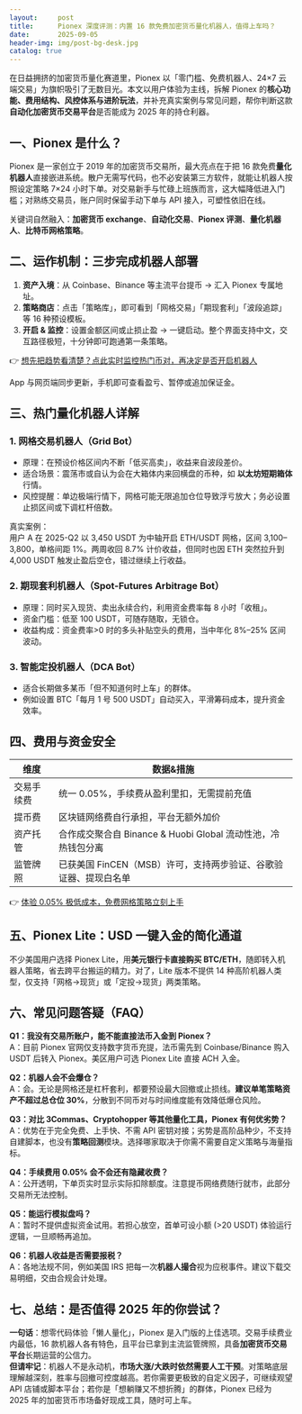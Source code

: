 ```yaml
---
layout:     post
title:      Pionex 深度评测：内置 16 款免费加密货币量化机器人，值得上车吗？
date:       2025-09-05
header-img: img/post-bg-desk.jpg
catalog: true
---
```


在日益拥挤的加密货币量化赛道里，Pionex 以「零门槛、免费机器人、24×7 云端交易」为旗帜吸引了无数目光。本文以用户体验为主线，拆解 Pionex 的**核心功能、费用结构、风控体系与进阶玩法**，并补充真实案例与常见问题，帮你判断这款**自动化加密货币交易平台**是否能成为 2025 年的持仓利器。

## 一、Pionex 是什么？

Pionex 是一家创立于 2019 年的加密货币交易所，最大亮点在于把 16 款免费**量化机器人**直接嵌进系统。散户无需写代码，也不必安装第三方软件，就能让机器人按照设定策略 7×24 小时下单。对交易新手与忙碌上班族而言，这大幅降低进入门槛；对熟练交易员，账户同时保留手动下单与 API 接入，可塑性依旧在线。

关键词自然融入：**加密货币 exchange**、**自动化交易**、**Pionex 评测**、**量化机器人**、**比特币网格策略**。

## 二、运作机制：三步完成机器人部署

1. **资产入境**：从 Coinbase、Binance 等主流平台提币 → 汇入 Pionex 专属地址。  
2. **策略商店**：点击「策略库」，即可看到「网格交易」「期现套利」「波段追踪」等 16 种预设模板。  
3. **开启 & 监控**：设置金额区间或止损止盈 → 一键启动。整个界面支持中文，交互路径极短，十分钟即可跑通第一条策略。

👉 [想先把趋势看清楚？点此实时监控热门币对，再决定是否开启机器人](https://okxdog.com/)

App 与网页端同步更新，手机即可查看盈亏、暂停或追加保证金。

## 三、热门量化机器人详解

### 1. 网格交易机器人（Grid Bot）

- 原理：在预设价格区间内不断「低买高卖」，收益来自波段差价。  
- 适合场景：震荡市或自认为会在大箱体内来回横盘的币种，如 **以太坊短期箱体** 行情。  
- 风控提醒：单边极端行情下，网格可能无限追加仓位导致浮亏放大；务必设置止损区间或下调杠杆倍数。

真实案例：  
用户 A 在 2025-Q2 以 3,450 USDT 为中轴开启 ETH/USDT 网格，区间 3,100–3,800，单格间距 1%。两周收回 8.7% 计价收益，但同时也因 ETH 突然拉升到 4,000 USDT 触发止盈后空仓，错过继续上行收益。

### 2. 期现套利机器人（Spot-Futures Arbitrage Bot）

- 原理：同时买入现货、卖出永续合约，利用资金费率每 8 小时「收租」。  
- 资金门槛：低至 100 USDT，可随存随取，无锁仓。  
- 收益构成：资金费率>0 时的多头补贴空头的费用，当中年化 8%–25% 区间波动。

### 3. 智能定投机器人（DCA Bot）

- 适合长期做多某币「但不知道何时上车」的群体。  
- 例如设置 BTC「每月 1 号 500 USDT」自动买入，平滑筹码成本，提升资金效率。

## 四、费用与资金安全

| 维度 | 数据&措施 |
|---|---|
| 交易手续费 | 统一 0.05%，手续费从盈利里扣，无需提前充值 |
| 提币费 | 区块链网络费自行承担，平台无额外加价 |
| 资产托管 | 合作成交聚合自 Binance & Huobi Global 流动性池，冷热钱包分离 |
| 监管牌照 | 已获美国 FinCEN（MSB）许可，支持两步验证、谷歌验证器、提现白名单 |

👉 [体验 0.05% 极低成本，免费网格策略立刻上手](https://okxdog.com/)

## 五、Pionex Lite：USD 一键入金的简化通道

不少美国用户选择 Pionex Lite，用**美元银行卡直接购买 BTC/ETH**，随即转入机器人策略，省去跨平台搬运的精力。对了，Lite 版本不提供 14 种高阶机器人类型，仅支持「网格->现货」或「定投->现货」两类策略。

## 六、常见问题答疑（FAQ）

**Q1：我没有交易所账户，能不能直接法币入金到 Pionex？**  
A：目前 Pionex 官网仅支持数字货币充提，法币需先到 Coinbase/Binance 购入 USDT 后转入 Pionex。美区用户可选 Pionex Lite 直接 ACH 入金。

**Q2：机器人会不会爆仓？**  
A：会。无论是网格还是杠杆套利，都要预设最大回撤或止损线。**建议单笔策略资产不超过总仓位 30%**，分散到不同币对与时间维度能有效降低爆仓风险。

**Q3：对比 3Commas、Cryptohopper 等其他量化工具，Pionex 有何优劣势？**  
A：优势在于完全免费、上手快、不需 API 密钥对接；劣势是高阶品种少，不支持自建脚本，也没有**策略回测**模块。选择哪家取决于你需不需要自定义策略与海量指标。

**Q4：手续费用 0.05% 会不会还有隐藏收费？**  
A：公开透明，下单页实时显示实际扣除额度。注意提币网络费随行就市，此部分交易所无法控制。

**Q5：能运行模拟盘吗？**  
A：暂时不提供虚拟资金试用。若担心放空，首单可设小额 (>20 USDT) 体验运行逻辑，一旦顺畅再追加。

**Q6：机器人收益是否需要报税？**  
A：各地法规不同，例如美国 IRS 把每一次**机器人撮合**视为应税事件。建议下载交易明细，交由合规会计处理。

## 七、总结：是否值得 2025 年的你尝试？

**一句话**：想零代码体验「懒人量化」，Pionex 是入门版的上佳选项。交易手续费业内最低，16 款机器人各有特色，且平台已拿到主流监管牌照，具备**加密货币交易平台**长期运营的公信力。  
**但请牢记**：机器人不是永动机，**市场大涨/大跌时依然需要人工干预**。对策略底层理解越深刻，胜率与回撤可控度越高。若你需要更极致的自定义因子，可继续观望 API 店铺或脚本平台；若你是「想躺赚又不想折腾」的群体，Pionex 已经为 2025 年的加密货币市场备好现成工具，随时可上车。